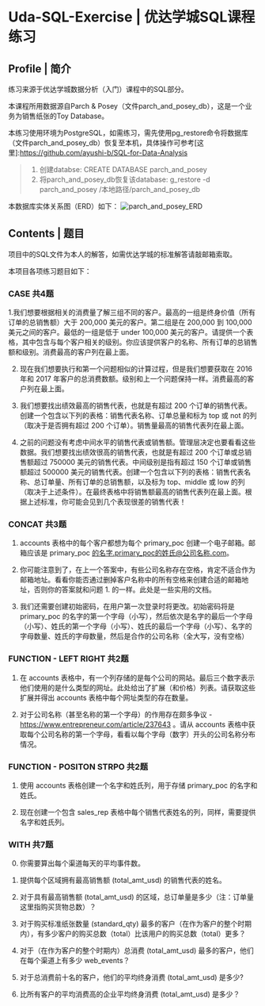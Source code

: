 # Uda-SQL-Exercise | 优达学城SQL课程练习

## Profile | 简介

练习来源于优达学城数据分析（入门）课程中的SQL部分。

本课程所用数据源自Parch & Posey（文件parch_and_posey_db），这是一个业务为销售纸张的Toy Database。

本练习使用环境为PostgreSQL，如需练习，需先使用pg_restore命令将数据库（文件parch_and_posey_db）恢复至本机，具体操作可参考[这里]:https://github.com/ayushi-b/SQL-for-Data-Analysis 

> 1. 创建databse: CREATE DATABASE parch_and_posey
> 2. 将parch_and_posey_db恢复该database: g_restore -d parch_and_posey /本地路径/parch_and_posey_db

本数据库实体关系图（ERD）如下：
![parch_and_posey_ERD](C:\Users\Viola\Desktop\schema.png)

## Contents | 题目

项目中的SQL文件为本人的解答，如需优达学城的标准解答请敲邮箱索取。

本项目各项练习题目如下：

### CASE 共4题

1.我们想要根据相关的消费量了解三组不同的客户。最高的一组是终身价值（所有订单的总销售额）大于 200,000 美元的客户。第二组是在 200,000 到 100,000 美元之间的客户。最低的一组是低于 under 100,000 美元的客户。请提供一个表格，其中包含与每个客户相关的级别。你应该提供客户的名称、所有订单的总销售额和级别。消费最高的客户列在最上面。

2. 现在我们想要执行和第一个问题相似的计算过程，但是我们想要获取在 2016 年和 2017 年客户的总消费数额。级别和上一个问题保持一样。消费最高的客户列在最上面。

3. 我们想要找出绩效最高的销售代表，也就是有超过 200 个订单的销售代表。创建一个包含以下列的表格：销售代表名称、订单总量和标为 top 或 not 的列（取决于是否拥有超过 200 个订单）。销售量最高的销售代表列在最上面。

4. 之前的问题没有考虑中间水平的销售代表或销售额。管理层决定也要看看这些数据。我们想要找出绩效很高的销售代表，也就是有超过 200 个订单或总销售额超过 750000 美元的销售代表。中间级别是指有超过 150 个订单或销售额超过 500000 美元的销售代表。创建一个包含以下列的表格：销售代表名称、总订单量、所有订单的总销售额，以及标为 top、middle 或 low 的列（取决于上述条件）。在最终表格中将销售额最高的销售代表列在最上面。根据上述标准，你可能会见到几个表现很差的销售代表！


### CONCAT 共3题

1. accounts 表格中的每个客户都想为每个 primary_poc 创建一个电子邮箱。邮箱应该是 primary_poc 的名字.primary_poc的姓氏@公司名称.com。

2. 你可能注意到了，在上一个答案中，有些公司名称存在空格，肯定不适合作为邮箱地址。看看你能否通过删掉客户名称中的所有空格来创建合适的邮箱地址，否则你的答案就和问题 1. 的一样。此处是一些实用的文档。

3. 我们还需要创建初始密码，在用户第一次登录时将更改。初始密码将是 primary_poc 的名字的第一个字母（小写），然后依次是名字的最后一个字母（小写）、姓氏的第一个字母（小写）、姓氏的最后一个字母（小写）、名字的字母数量、姓氏的字母数量，然后是合作的公司名称（全大写，没有空格）


### FUNCTION - LEFT RIGHT 共2题

1. 在 accounts 表格中，有一个列存储的是每个公司的网站。最后三个数字表示他们使用的是什么类型的网址。此处给出了扩展（和价格）列表。请获取这些扩展并得出 accounts 表格中每个网址类型的存在数量。

2. 对于公司名称（甚至名称的第一个字母）的作用存在颇多争议 - https://www.entrepreneur.com/article/237643 。请从 accounts 表格中获取每个公司名称的第一个字母，看看以每个字母（数字）开头的公司名称分布情况。


### FUNCTION - POSITON STRPO 共2题

1. 使用 accounts 表格创建一个名字和姓氏列，用于存储 primary_poc 的名字和姓氏。

2. 现在创建一个包含 sales_rep 表格中每个销售代表姓名的列，同样，需要提供名字和姓氏列。


### WITH 共7题

0. 你需要算出每个渠道每天的平均事件数。

1. 提供每个区域拥有最高销售额 (total_amt_usd) 的销售代表的姓名。

2. 对于具有最高销售额 (total_amt_usd) 的区域，总订单量是多少（注：订单量这里指购买货物总数）？

3. 对于购买标准纸张数量 (standard_qty) 最多的客户（在作为客户的整个时期内），有多少客户的购买总数（total）比该用户的购买总数（total）更多？

4. 对于（在作为客户的整个时期内）总消费 (total_amt_usd) 最多的客户，他们在每个渠道上有多少 web_events？

5. 对于总消费前十名的客户，他们的平均终身消费 (total_amt_usd) 是多少?

6. 比所有客户的平均消费高的企业平均终身消费 (total_amt_usd) 是多少？
